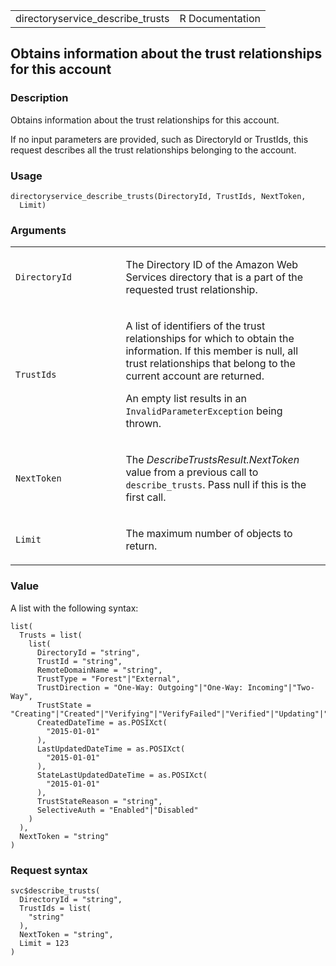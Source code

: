 <table style="width: 100%;">
<tbody>
<tr class="odd">
<td>directoryservice_describe_trusts</td>
<td style="text-align: right;">R Documentation</td>
</tr>
</tbody>
</table>

## Obtains information about the trust relationships for this account

### Description

Obtains information about the trust relationships for this account.

If no input parameters are provided, such as DirectoryId or TrustIds,
this request describes all the trust relationships belonging to the
account.

### Usage

    directoryservice_describe_trusts(DirectoryId, TrustIds, NextToken,
      Limit)

### Arguments

<table>
<colgroup>
<col style="width: 35%" />
<col style="width: 65%" />
</colgroup>
<tbody>
<tr class="odd">
<td><code
id="directoryservice_describe_trusts_:_DirectoryId">DirectoryId</code></td>
<td><p>The Directory ID of the Amazon Web Services directory that is a
part of the requested trust relationship.</p></td>
</tr>
<tr class="even">
<td><code
id="directoryservice_describe_trusts_:_TrustIds">TrustIds</code></td>
<td><p>A list of identifiers of the trust relationships for which to
obtain the information. If this member is null, all trust relationships
that belong to the current account are returned.</p>
<p>An empty list results in an <code>InvalidParameterException</code>
being thrown.</p></td>
</tr>
<tr class="odd">
<td><code
id="directoryservice_describe_trusts_:_NextToken">NextToken</code></td>
<td><p>The <em>DescribeTrustsResult.NextToken</em> value from a previous
call to <code>describe_trusts</code>. Pass null if this is the first
call.</p></td>
</tr>
<tr class="even">
<td><code
id="directoryservice_describe_trusts_:_Limit">Limit</code></td>
<td><p>The maximum number of objects to return.</p></td>
</tr>
</tbody>
</table>

### Value

A list with the following syntax:

    list(
      Trusts = list(
        list(
          DirectoryId = "string",
          TrustId = "string",
          RemoteDomainName = "string",
          TrustType = "Forest"|"External",
          TrustDirection = "One-Way: Outgoing"|"One-Way: Incoming"|"Two-Way",
          TrustState = "Creating"|"Created"|"Verifying"|"VerifyFailed"|"Verified"|"Updating"|"UpdateFailed"|"Updated"|"Deleting"|"Deleted"|"Failed",
          CreatedDateTime = as.POSIXct(
            "2015-01-01"
          ),
          LastUpdatedDateTime = as.POSIXct(
            "2015-01-01"
          ),
          StateLastUpdatedDateTime = as.POSIXct(
            "2015-01-01"
          ),
          TrustStateReason = "string",
          SelectiveAuth = "Enabled"|"Disabled"
        )
      ),
      NextToken = "string"
    )

### Request syntax

    svc$describe_trusts(
      DirectoryId = "string",
      TrustIds = list(
        "string"
      ),
      NextToken = "string",
      Limit = 123
    )
